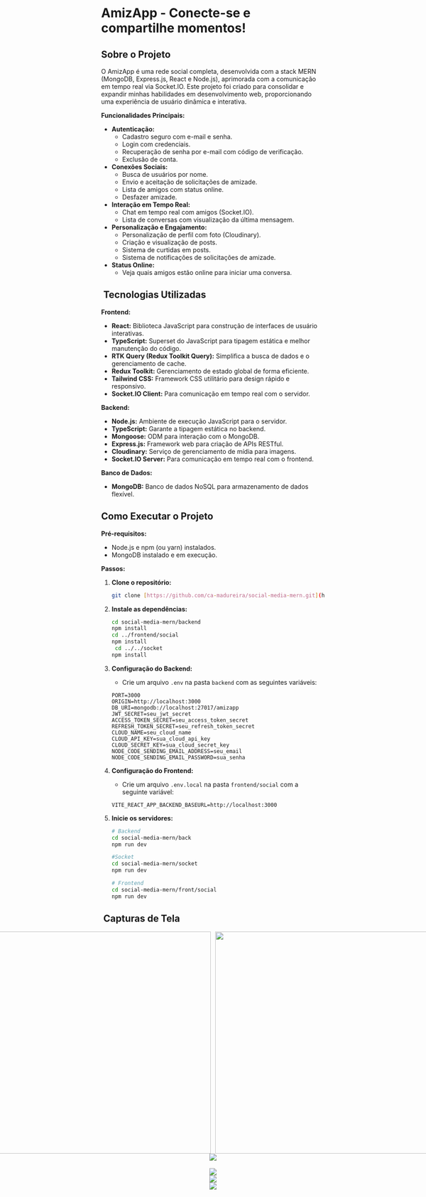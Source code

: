 #  AmizApp - Conecte-se e compartilhe momentos!

##  Sobre o Projeto

O AmizApp é uma rede social completa, desenvolvida com a stack MERN (MongoDB, Express.js, React e Node.js), aprimorada com a comunicação em tempo real via Socket.IO. Este projeto foi criado para consolidar e expandir minhas habilidades em desenvolvimento web, proporcionando uma experiência de usuário dinâmica e interativa.

**Funcionalidades Principais:**

* **Autenticação:**
    * Cadastro seguro com e-mail e senha.
    * Login com credenciais.
    * Recuperação de senha por e-mail com código de verificação.
    * Exclusão de conta.
* **Conexões Sociais:**
    * Busca de usuários por nome.
    * Envio e aceitação de solicitações de amizade.
    * Lista de amigos com status online.
    * Desfazer amizade.
* **Interação em Tempo Real:**
    * Chat em tempo real com amigos (Socket.IO).
    * Lista de conversas com visualização da última mensagem.
* **Personalização e Engajamento:**
    * Personalização de perfil com foto (Cloudinary).
    * Criação e visualização de posts.
    * Sistema de curtidas em posts.
    * Sistema de notificações de solicitações de amizade.
* **Status Online:**
    * Veja quais amigos estão online para iniciar uma conversa.

## ️ Tecnologias Utilizadas

**Frontend:**

* **React:** Biblioteca JavaScript para construção de interfaces de usuário interativas.
* **TypeScript:** Superset do JavaScript para tipagem estática e melhor manutenção do código.
* **RTK Query (Redux Toolkit Query):** Simplifica a busca de dados e o gerenciamento de cache.
* **Redux Toolkit:** Gerenciamento de estado global de forma eficiente.
* **Tailwind CSS:** Framework CSS utilitário para design rápido e responsivo.
* **Socket.IO Client:** Para comunicação em tempo real com o servidor.

**Backend:**

* **Node.js:** Ambiente de execução JavaScript para o servidor.
* **TypeScript:** Garante a tipagem estática no backend.
* **Mongoose:** ODM para interação com o MongoDB.
* **Express.js:** Framework web para criação de APIs RESTful.
* **Cloudinary:** Serviço de gerenciamento de mídia para imagens.
* **Socket.IO Server:** Para comunicação em tempo real com o frontend.

**Banco de Dados:**

* **MongoDB:** Banco de dados NoSQL para armazenamento de dados flexível.

##  Como Executar o Projeto

**Pré-requisitos:**

* Node.js e npm (ou yarn) instalados.
* MongoDB instalado e em execução.

**Passos:**

1.  **Clone o repositório:**

    ```bash
    git clone [https://github.com/ca-madureira/social-media-mern.git](https://github.com/ca-madureira/social-media-mern.git)
    ```

2.  **Instale as dependências:**

    ```bash
    cd social-media-mern/backend
    npm install
    cd ../frontend/social
    npm install
     cd ../../socket
    npm install
    ```

3.  **Configuração do Backend:**

    * Crie um arquivo `.env` na pasta `backend` com as seguintes variáveis:

    ```
    PORT=3000
    ORIGIN=http://localhost:3000
    DB_URI=mongodb://localhost:27017/amizapp
    JWT_SECRET=seu_jwt_secret
    ACCESS_TOKEN_SECRET=seu_access_token_secret
    REFRESH_TOKEN_SECRET=seu_refresh_token_secret
    CLOUD_NAME=seu_cloud_name
    CLOUD_API_KEY=sua_cloud_api_key
    CLOUD_SECRET_KEY=sua_cloud_secret_key
    NODE_CODE_SENDING_EMAIL_ADDRESS=seu_email
    NODE_CODE_SENDING_EMAIL_PASSWORD=sua_senha
    ```

4.  **Configuração do Frontend:**

    * Crie um arquivo `.env.local` na pasta `frontend/social` com a seguinte variável:

    ```
    VITE_REACT_APP_BACKEND_BASEURL=http://localhost:3000
    ```

5.  **Inicie os servidores:**

    ```bash
    # Backend
    cd social-media-mern/back
    npm run dev

    #Socket
    cd social-media-mern/socket
    npm run dev

    # Frontend
    cd social-media-mern/front/social
    npm run dev
    ```

## ️ Capturas de Tela

<div style="display: flex; justify-content: center; gap: 10px;">

<img src="https://github.com/user-attachments/assets/740744f7-e231-43f8-8a05-75f05017ed49" width="500" />

<img src="https://github.com/user-attachments/assets/c1e6fbbb-ac02-4946-8a59-5a8f812813e6" width="500" />

</div>
<div align="center">
  <img src="https://github.com/user-attachments/assets/1cccb316-4f06-47dd-859e-e0aaa4d8dfa6"/>
</div>

<br />

<div align="center">
  <img src="https://github.com/user-attachments/assets/e9823f10-8a56-40cc-8de8-c97abd255b2c"/>
</div>

<div align="center">
  <img src="https://github.com/user-attachments/assets/fe0b8372-9cf0-45ba-94e6-8ecb1f0b9f45"/>
</div>

<div align="center">
  <img src="https://github.com/user-attachments/assets/93a8831f-d5d7-41e4-bf77-8577babb9906"/>
</div>

